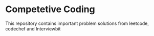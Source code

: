 # Competetive Coding
This repository contains important problem solutions from leetcode, codechef and Interviewbit
